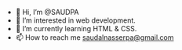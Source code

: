 - 👋 Hi, I’m @SAUDPA
- 👀 I’m interested in web development.
- 🌱 I’m currently learning HTML & CSS.
- 📫 How to reach me saudalnasserpa@gmail.com

<!---
SAUDPA/SAUDPA is a ✨ special ✨ repository because its `README.md` (this file) appears on your GitHub profile.
You can click the Preview link to take a look at your changes.
--->
